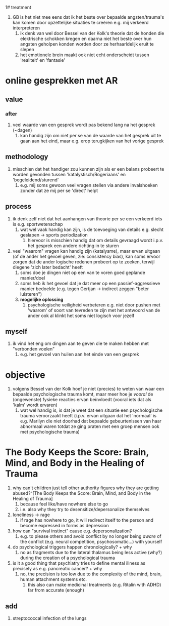 1# treatment
1. GB is het niet mee eens dat ik het beste over bepaalde angsten/trauma's kan komen door opzettelijke situaties te creëren e.g. mij verkeerd interpreteren
	1. ik denk van wel door Bessel van der Kolk's theorie dat de honden die elektrische schokken kregen en daarna niet het beste over hun angsten geholpen konden worden door ze herhaarldelijk eruit te slepen
	2. het emotionele brein maakt ook niet echt onderscheidt tussen 'realiteit' en 'fantasie'

# online gesprekken met AR
## value
### after
1. veel waarde van een gesprek wordt pas bekend lang na het gesprek (~dagen)
	1. kan handig zijn om niet per se van de waarde van het gesprek uit te gaan aan het eind, maar e.g. erop terugkijken van het vorige gesprek

## methodology
1. misschien dat het handiger zou kunnen zijn als er een balans probeert te worden gevonden tussen 'katalystisch/Rogeriaans' en 'begeleidend/sturend'
	1. e.g. mij soms gewoon veel vragen stellen via andere invalshoeken zonder dat ze mij per se 'direct' helpt

## process
1. ik denk zelf niet dat het aanhangen van theorie per se een verkeerd iets is e.g. sportwetenschap
	1. wat wel vaak handig kan zijn, is de toevoeging van details e.g. slecht geslapen → sports periodization
		1. hiervoor is misschien handig dat om details gevraagd wordt i.p.v. het gesprek een andere richting in te sturen
2. veel "waarom" vragen kan handig zijn (katalysme), maar ervan uitgaan (of de ander het gevoel geven, zie: consistency bias), kan soms ervoor zorgen dat de ander logische redenen probeert op te zoeken, terwijl diegene 'zich later bedacht' heeft
	1. soms doe je dingen niet op een van te voren goed geplande manier/doel
	2. soms heb ik het gevoel dat je dat meer op een passief-aggressieve manier bedoelde (e.g. tegen Gertjan → indirect zeggen "beter luisteren")
	3. **mogelijke oplossing**
		1. psychologische veiligheid verbeteren e.g. niet door pushen met 'waarom' of soort van tevreden te zijn met het antwoord van de ander ook al klinkt het soms niet logisch voor jezelf

## myself
1. ik vind het eng om dingen aan te geven die te maken hebben met "verbonden voelen"
	1. e.g. het gevoel van huilen aan het einde van een gesprek

# objective
1. volgens Bessel van der Kolk hoef je niet (precies) te weten van waar een bepaalde psychologische trauma komt, maar meer hoe je *vooral* de (ongewenste) fysieke reacties ervan beïnvloedt (vooral iets dat als 'kalm' wordt ervaren)
	1. wat wel handig is, is dat je weet dat een situatie een psychologische trauma veroorzaakt heeft (i.p.v. ervan uitgaan dat het 'normaal' is e.g. Marilyn die niet doorhad dat bepaalde gebeurtenissen van haar abnormaal waren totdat ze ging praten met een groep mensen ook met psychologische trauma)

# The Body Keeps the Score: Brain, Mind, and Body in the Healing of Trauma
1. why can't children just tell other authority figures why they are getting abused?^[The Body Keeps the Score: Brain, Mind, and Body in the Healing of Trauma]
	1. because feel like/have nowhere else to go
	2. i.e. also why they try to desensitize/depersonalize themselves
2. loneliness → rage
	1. if rage has nowhere to go, it will redirect itself to the person and become expressed in forms as depression
3. how can "survival instinct" cause e.g. depersonalization?
	1. e.g. to please others and avoid conflict by no longer being *aware* of the conflict (e.g. neural competition, psychosomatic...) with yourself
4. do psychological triggers happen chronologically? + why
	1. no as fragments due to the lateral thalamus being less active (why?) during the creation of a psychological trauma
5. is it a good thing that psychiatry tries to define mental illness as precisely as e.g. pancreatic cancer? + why
	1. no, the precision is too low due to the complexity of the mind, brain, human attachment systems etc.
		1. this also can make medicinal treatments (e.g. Ritalin with ADHD) far from accurate (enough)

## add
1. streptococcal infection of the lungs